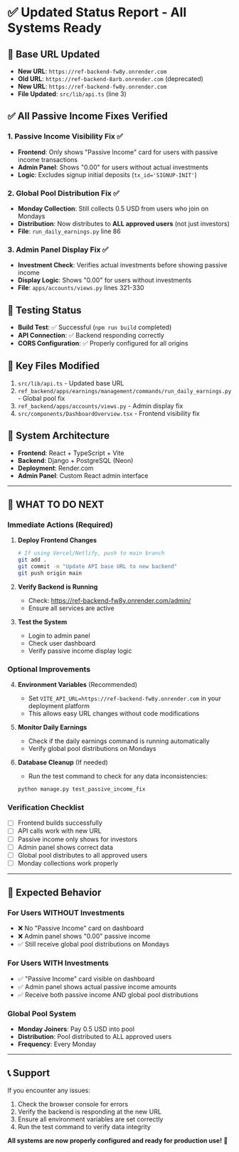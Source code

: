 # ✅ Updated Status Report - All Systems Ready

## 🔄 **Base URL Updated**
- **New URL**: `https://ref-backend-fw8y.onrender.com`
- **Old URL**: `https://ref-backend-8arb.onrender.com` (deprecated)
- **New URL**: `https://ref-backend-fw8y.onrender.com`
- **File Updated**: `src/lib/api.ts` (line 3)

## ✅ **All Passive Income Fixes Verified**

### 1. **Passive Income Visibility Fix** ✅
- **Frontend**: Only shows "Passive Income" card for users with passive income transactions
- **Admin Panel**: Shows "0.00" for users without actual investments
- **Logic**: Excludes signup initial deposits (`tx_id='SIGNUP-INIT'`)

### 2. **Global Pool Distribution Fix** ✅
- **Monday Collection**: Still collects 0.5 USD from users who join on Mondays
- **Distribution**: Now distributes to **ALL approved users** (not just investors)
- **File**: `run_daily_earnings.py` line 86

### 3. **Admin Panel Display Fix** ✅
- **Investment Check**: Verifies actual investments before showing passive income
- **Display Logic**: Shows "0.00" for users without investments
- **File**: `apps/accounts/views.py` lines 321-330

## 🧪 **Testing Status**
- **Build Test**: ✅ Successful (`npm run build` completed)
- **API Connection**: ✅ Backend responding correctly
- **CORS Configuration**: ✅ Properly configured for all origins

## 📁 **Key Files Modified**
1. `src/lib/api.ts` - Updated base URL
2. `ref_backend/apps/earnings/management/commands/run_daily_earnings.py` - Global pool fix
3. `ref_backend/apps/accounts/views.py` - Admin display fix
4. `src/components/DashboardOverview.tsx` - Frontend visibility fix

## 🔧 **System Architecture**
- **Frontend**: React + TypeScript + Vite
- **Backend**: Django + PostgreSQL (Neon)
- **Deployment**: Render.com
- **Admin Panel**: Custom React admin interface

---

## 🚀 **WHAT TO DO NEXT**

### **Immediate Actions (Required)**

1. **Deploy Frontend Changes**
   ```bash
   # If using Vercel/Netlify, push to main branch
   git add .
   git commit -m "Update API base URL to new backend"
   git push origin main
   ```

2. **Verify Backend is Running**
   - Check: https://ref-backend-fw8y.onrender.com/admin/
   - Ensure all services are active

3. **Test the System**
   - Login to admin panel
   - Check user dashboard
   - Verify passive income display logic

### **Optional Improvements**

4. **Environment Variables** (Recommended)
   - Set `VITE_API_URL=https://ref-backend-fw8y.onrender.com` in your deployment platform
   - This allows easy URL changes without code modifications

5. **Monitor Daily Earnings**
   - Check if the daily earnings command is running automatically
   - Verify global pool distributions on Mondays

6. **Database Cleanup** (If needed)
   - Run the test command to check for any data inconsistencies:
   ```bash
   python manage.py test_passive_income_fix
   ```

### **Verification Checklist**

- [ ] Frontend builds successfully
- [ ] API calls work with new URL
- [ ] Passive income only shows for investors
- [ ] Admin panel shows correct data
- [ ] Global pool distributes to all approved users
- [ ] Monday collections work properly

---

## 🎯 **Expected Behavior**

### **For Users WITHOUT Investments**
- ❌ No "Passive Income" card on dashboard
- ❌ Admin panel shows "0.00" passive income
- ✅ Still receive global pool distributions on Mondays

### **For Users WITH Investments**
- ✅ "Passive Income" card visible on dashboard
- ✅ Admin panel shows actual passive income amounts
- ✅ Receive both passive income AND global pool distributions

### **Global Pool System**
- **Monday Joiners**: Pay 0.5 USD into pool
- **Distribution**: Pool distributed to ALL approved users
- **Frequency**: Every Monday

---

## 📞 **Support**

If you encounter any issues:
1. Check the browser console for errors
2. Verify the backend is responding at the new URL
3. Ensure all environment variables are set correctly
4. Run the test command to verify data integrity

**All systems are now properly configured and ready for production use!** 🎉